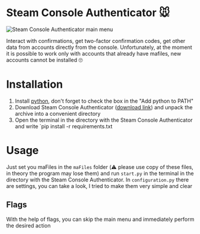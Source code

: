 # Steam Console Authenticator 🐭
![Steam Console Authenticator main menu](https://user-images.githubusercontent.com/48877848/174481036-6e34b9fa-cfb0-46bd-af25-8ecc687c643f.png)

Interact with confirmations, get two-factor confirmation codes, get other data from accounts directly from the console. Unfortunately, at the moment it is possible to work only with accounts that already have mafiles, new accounts cannot be installed 🙄

# Installation
1. Install [python](https://python.org), don't forget to check the box in the "Add python to PATH"
2. Download Steam Console Authenticator ([download link](https://github.com/LinarSharifullin/SteamConsoleAuthenticator/archive/refs/heads/main.zip)) and unpack the archive into a convenient directory
3. Open the terminal in the directory with the Steam Console Authenticator and write `pip install -r requirements.txt

# Usage
Just set you maFiles in the `maFiles` folder (⚠️ please use copy of these files, in theory the program may lose them) and run `start.py` in the terminal in the directory with the Steam Console Authenticator. In `configuration.py` there are settings, you can take a look, I tried to make them very simple and clear

## Flags
With the help of flags, you can skip the main menu and immediately perform the desired action
